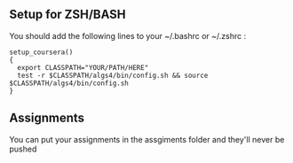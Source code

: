## Setup for ZSH/BASH ##

You should add the following lines to your ~/.bashrc or ~/.zshrc :

    setup_coursera()
    {
      export CLASSPATH="YOUR/PATH/HERE"
      test -r $CLASSPATH/algs4/bin/config.sh && source $CLASSPATH/algs4/bin/config.sh
    }

## Assignments ##
You can put your assignments in the assgiments folder and they'll never be pushed 
